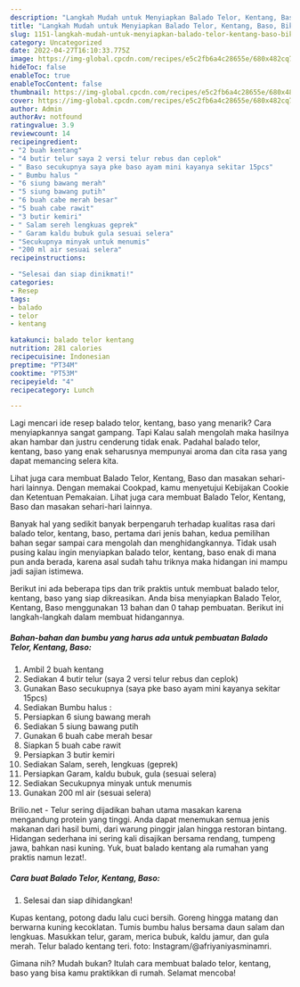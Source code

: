 ```yaml
---
description: "Langkah Mudah untuk Menyiapkan Balado Telor, Kentang, Baso, Bikin Ngiler"
title: "Langkah Mudah untuk Menyiapkan Balado Telor, Kentang, Baso, Bikin Ngiler"
slug: 1151-langkah-mudah-untuk-menyiapkan-balado-telor-kentang-baso-bikin-ngiler
category: Uncategorized
date: 2022-04-27T16:10:33.775Z
image: https://img-global.cpcdn.com/recipes/e5c2fb6a4c28655e/680x482cq70/balado-telor-kentang-baso-foto-resep-utama.jpg
hideToc: false
enableToc: true
enableTocContent: false
thumbnail: https://img-global.cpcdn.com/recipes/e5c2fb6a4c28655e/680x482cq70/balado-telor-kentang-baso-foto-resep-utama.jpg
cover: https://img-global.cpcdn.com/recipes/e5c2fb6a4c28655e/680x482cq70/balado-telor-kentang-baso-foto-resep-utama.jpg
author: Admin
authorAv: notfound
ratingvalue: 3.9
reviewcount: 14
recipeingredient:
- "2 buah kentang"
- "4 butir telur saya 2 versi telur rebus dan ceplok"
- " Baso secukupnya saya pke baso ayam mini kayanya sekitar 15pcs"
- " Bumbu halus "
- "6 siung bawang merah"
- "5 siung bawang putih"
- "6 buah cabe merah besar"
- "5 buah cabe rawit"
- "3 butir kemiri"
- " Salam sereh lengkuas geprek"
- " Garam kaldu bubuk gula sesuai selera"
- "Secukupnya minyak untuk menumis"
- "200 ml air sesuai selera"
recipeinstructions:

- "Selesai dan siap dinikmati!"
categories:
- Resep
tags:
- balado
- telor
- kentang

katakunci: balado telor kentang 
nutrition: 281 calories
recipecuisine: Indonesian
preptime: "PT34M"
cooktime: "PT53M"
recipeyield: "4"
recipecategory: Lunch

---
```



Lagi mencari ide resep balado telor, kentang, baso yang menarik? Cara menyiapkannya sangat gampang. Tapi Kalau salah mengolah maka hasilnya akan hambar dan justru cenderung tidak enak. Padahal balado telor, kentang, baso yang enak seharusnya mempunyai aroma dan cita rasa yang dapat memancing selera kita.


Lihat juga cara membuat Balado Telor, Kentang, Baso dan masakan sehari-hari lainnya. Dengan memakai Cookpad, kamu menyetujui Kebijakan Cookie dan Ketentuan Pemakaian. Lihat juga cara membuat Balado Telor, Kentang, Baso dan masakan sehari-hari lainnya.

Banyak hal yang sedikit banyak berpengaruh terhadap kualitas rasa dari balado telor, kentang, baso, pertama dari jenis bahan, kedua pemilihan bahan segar sampai cara mengolah dan menghidangkannya. Tidak usah pusing kalau ingin menyiapkan balado telor, kentang, baso enak di mana pun anda berada, karena asal sudah tahu triknya maka hidangan ini mampu jadi sajian istimewa.


Berikut ini ada beberapa tips dan trik praktis untuk membuat balado telor, kentang, baso yang siap dikreasikan. Anda bisa menyiapkan Balado Telor, Kentang, Baso menggunakan 13 bahan dan 0 tahap pembuatan. Berikut ini langkah-langkah dalam membuat hidangannya.

<!--inarticleads1-->

##### Bahan-bahan dan bumbu yang harus ada untuk pembuatan Balado Telor, Kentang, Baso:

1. Ambil 2 buah kentang
1. Sediakan 4 butir telur (saya 2 versi telur rebus dan ceplok)
1. Gunakan  Baso secukupnya (saya pke baso ayam mini kayanya sekitar 15pcs)
1. Sediakan  Bumbu halus :
1. Persiapkan 6 siung bawang merah
1. Sediakan 5 siung bawang putih
1. Gunakan 6 buah cabe merah besar
1. Siapkan 5 buah cabe rawit
1. Persiapkan 3 butir kemiri
1. Sediakan  Salam, sereh, lengkuas (geprek)
1. Persiapkan  Garam, kaldu bubuk, gula (sesuai selera)
1. Sediakan Secukupnya minyak untuk menumis
1. Gunakan 200 ml air (sesuai selera)


Brilio.net - Telur sering dijadikan bahan utama masakan karena mengandung protein yang tinggi. Anda dapat menemukan semua jenis makanan dari hasil bumi, dari warung pinggir jalan hingga restoran bintang. Hidangan sederhana ini sering kali disajikan bersama rendang, tumpeng jawa, bahkan nasi kuning. Yuk, buat balado kentang ala rumahan yang praktis namun lezat!. 

<!--inarticleads2-->

##### Cara buat Balado Telor, Kentang, Baso:


1. Selesai dan siap dihidangkan!

Kupas kentang, potong dadu lalu cuci bersih. Goreng hingga matang dan berwarna kuning kecoklatan. Tumis bumbu halus bersama daun salam dan lengkuas. Masukkan telur, garam, merica bubuk, kaldu jamur, dan gula merah. Telur balado kentang teri. foto: Instagram/@afriyaniyasminamri. 

Gimana nih? Mudah bukan? Itulah cara membuat balado telor, kentang, baso yang bisa kamu praktikkan di rumah. Selamat mencoba!
